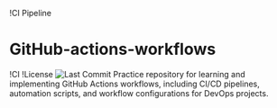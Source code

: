 !CI Pipeline

# GitHub-actions-workflows
!CI !License ![Last Commit](https://github.com/jjwealth/GitHub-actions-workflows/actions/workflows/ci.yml/badge.svg)
Practice repository for learning and implementing GitHub Actions workflows, including CI/CD pipelines, automation scripts, and workflow configurations for DevOps projects. 